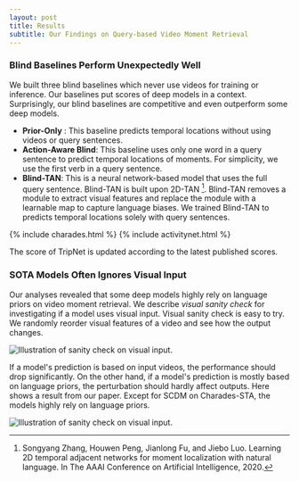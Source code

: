 ```yaml
---
layout: post
title: Results
subtitle: Our Findings on Query-based Video Moment Retrieval
---
```


### Blind Baselines Perform Unexpectedly Well
We built three blind baselines which never use videos for training or inference.
Our baselines put scores of deep models in a context.
Surprisingly, our blind baselines are competitive and even outperform some deep models.

- **Prior-Only** : This baseline predicts temporal locations without using videos or query sentences.
- **Action-Aware Blind**: This baseline uses only one word in a query sentence to predict temporal locations of moments. For simplicity, we use the first verb in a query sentence.
- **Blind-TAN**: This is a neural network-based model that uses the full query sentence. Blind-TAN is built upon 2D-TAN [^1]. Blind-TAN removes a module to extract visual features and replace the module with a learnable map to capture language biases. We trained Blind-TAN to predicts temporal locations solely with query sentences.

[^1]: Songyang Zhang, Houwen Peng, Jianlong Fu, and Jiebo Luo. Learning 2D temporal adjacent networks for moment localization with natural language. In The AAAI Conference on Artificial Intelligence, 2020.

{% include charades.html %} 
{% include activitynet.html %} 

The score of TripNet is updated according to the latest published scores.

### SOTA Models Often Ignores Visual Input
Our analyses revealed that some deep models highly rely on language priors on video moment retrieval. We describe *visual sanity check* for investigating if a model uses visual input. Visual sanity check is easy to try. We randomly reorder visual features of a video and see how the output changes.

![Illustration of sanity check on visual input.]({{site.baseurl}}/img/vis_check.png)

If a model's prediction is based on input videos, the performance should drop significantly. On the other hand, if a model's prediction is mostly based on language priors, the perturbation should hardly affect outputs. Here shows a result from our paper. Except for SCDM on Charades-STA, the models highly rely on language priors.

![Illustration of sanity check on visual input.]({{site.baseurl}}/img/fig5.png)
